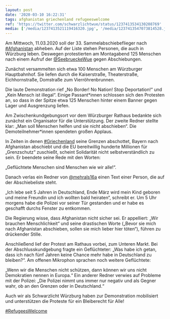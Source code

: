 ```yaml
---
layout: post
date: '2020-03-10 16:22:31'
tags: afghanistan griechenland refugeeswelcome
ref: 'https://twitter.com/schwarzlichtwue/status/1237413534130208769'
media: ['/media/1237413521119416320.jpg', '/media/1237413547073814528.jpg', '/media/1237413565897809921.jpg', '/media/1237413587884408834.jpg', '/media/1237413604531593216.jpg', '/media/1237413632021082113.jpg', '/media/1237413653110050817.jpg']
---
```

Am Mittwoch, 11.03.2020 soll der 33. Sammelabschiebeflieger nach [#Afghanistan](/t/afghanistan) abheben. Auf der Liste stehen Personen, die auch in Würzburg leben. Deswegen protestierten am Montagabend 125 Menschen nach einem Aufruf der [@SeebrueckeWue](https://twitter.com/SeebrueckeWue) gegen Abschiebungen. 

Zunächst versammelten sich etwa 100 Menschen am Würzburger Hauptbahnhof. Sie liefen durch die Kaiserstraße, Theaterstraße, Eichhornstraße, Domstraße zum Vierröhrenbrunnen. 

Die laute Demonstration rief „No Border! No Nation! Stop Deportation!“ und „Kein Mensch ist illegal“. Einige Passant\*innen schlossen sich den Protesten an, so dass in der Spitze etwa 125 Menschen hinter einem Banner gegen Lager und Ausgrenzung liefen. 

Am Zwischenkundgebungsort vor dem Würzburger Rathaus bedankte sich zunächst ein Organisator für die Unterstützung. Der zweite Redner stellte klar: „Man soll Menschen helfen und sie nicht abschieben“. Die Demoteilnehmer\*innen spendeten großen Applaus.

In Zeiten in denen [#Griechenland](/t/griechenland) seine Grenzen abschottet, Bayern nach Afghanistan abschiebt und die EU bereitwillig hunderte Millionen für „Grenzschutz“ zuschießt, scheint Solidarität nicht selbstverständlich zu sein. Er beendete seine Rede mit den Worten:

„Geflüchtete Menschen sind Menschen wie wir alle!“. 



Danach verlas ein Redner von [@mehrals16a](https://twitter.com/mehrals16a) einen Text einer Person, die auf der Abschiebeliste steht.

„Ich lebe seit 5 Jahren in Deutschland, Ende März wird mein Kind geboren und meine Freundin und ich wollten bald heiraten“, schreibt er. Um 5 Uhr morgens habe die Polizei vor seiner Tür gestanden und er habe es geschafft durchs Fenster zu entkommen.

Die Regierung wisse, dass Afghanistan nicht sicher sei. Er appelliert: „Wir brauchen Menschlichkeit“ und seine drastischen Worte („Bevor sie mich nach Afghanistan abschieben, sollen sie mich lieber hier töten“), führen zu drückender Stille.

Anschließend lief der Protest am Rathaus vorbei, zum Unteren Markt. Bei der Abschlusskundgebung fragte ein Geflüchteter: „Was habe ich getan, dass ich nach fünf Jahren keine Chance mehr habe in Deutschland zu bleiben?“. Am offenen Mikrophon sprachen noch weitere Geflüchtete:

„Wenn wir die Menschen nicht schützen, dann können wir uns nicht Demokratien nennen in Europa.“ Ein anderer Redner verwies auf Probleme mit der Polizei: „Die Polizei nimmt uns immer nur negativ und als Gegner wahr, ob an den Grenzen oder in Deutschland.“

Auch wir als Schwarzlicht Würzburg haben zur Demonstration mobilisiert und unterstützen die Proteste für ein Bleiberecht für Alle!

[#RefugeesWelcome](/t/refugeeswelcome)